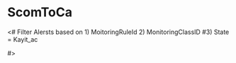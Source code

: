 # ScomToCa

<#
    Filter Alersts based on
    1) MoitoringRuleId
    2) MonitoringClassID
    #3) State = Kayit_ac
 
#>
